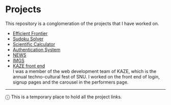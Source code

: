 # Projects

This repository is a conglomeration of the projects that I have worked on.

- [Efficient Frontier](https://github.com/SaranBodduluri/Efficient-Frontier) 
- [Sudoku Solver](https://github.com/SaranBodduluri/Sudoku-solver)
- [Scientific Calculator](https://github.com/SaranBodduluri/Scientific-Calculator)
- [Authentication System](https://github.com/SaranBodduluri/Authentication-system) 
- [NEWS](https://github.com/SaranBodduluri/NEWS) 
- [IMGS](https://github.com/SaranBodduluri/IMGS)
- [KAZE front end](https://kaze-dev.netlify.app/)\
  I was a member of the web development team of KAZE, which is the annual techno-cultural fest of SNU. I worked on the front end of login, signup pages and the carousel in the performers page.  

----
ⓘ This is a temporary place to hold all the project links.

<!-- 

---

There are more projects that I am working on.\
Hoepfully they will be added here soon :) -->

